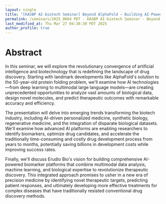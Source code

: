 ```yaml
---
layout: single
title: "[KASBP AI-biotech Seminar] Beyond AlphaFold – Building AI-Powered Biomarker Platforms for the Next Generation of Drug Discovery"
permalink: /seminars/2025_0604 PDT - KASBP AI-biotech Seminar - Beyond AlphaFold – Building AI-Powered Biomarker Platforms for the Next Generation of Drug Discovery/abstract
last_modified_at: Thu Mar 27 04:38:30 PDT 2025
author_profile: true
---
```


# Abstract

In this seminar, we will explore the revolutionary convergence of artificial intelligence and biotechnology that is redefining the landscape of drug discovery. Starting with landmark developments like AlphaFold's solution to the 50-year-old protein folding problem, we'll examine how AI technologies—from deep learning to multimodal large language models—are creating unprecedented opportunities to analyze vast amounts of biological data, design novel molecules, and predict therapeutic outcomes with remarkable accuracy and efficiency.

The presentation will delve into emerging trends transforming the biotech industry, including AI-driven personalized medicine, synthetic biology, regenerative medicine, and the integration of disparate biological datasets. We'll examine how advanced AI platforms are enabling researchers to identify biomarkers, optimize drug candidates, and accelerate the traditionally time-consuming and costly drug development process from years to months, potentially saving billions in development costs while improving success rates.

Finally, we'll discuss Erudio Bio's vision for building comprehensive AI-powered biomarker platforms that combine multimodal data analysis, machine learning, and biological expertise to revolutionize therapeutic discovery. This integrated approach promises to usher in a new era of precision medicine by identifying novel therapeutic targets, predicting patient responses, and ultimately developing more effective treatments for complex diseases that have traditionally resisted conventional drug discovery methods.
